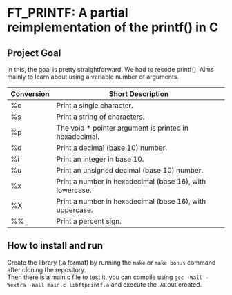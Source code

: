 # FT_PRINTF: A partial reimplementation of the printf() in C

## Project Goal

In this, the goal is pretty straightforward. We had to recode printf().
Aims mainly to learn about using a variable number of arguments.

| Conversion | Short Description                                                                             |
|------------|-----------------------------------------------------------------------------------------------|
| %c         | Print a single character.                                                                     |
| %s         | Print a string of characters.                                                                 |
| %p         | The void * pointer argument is printed in hexadecimal.                                        |
| %d         | Print a decimal (base 10) number.                                                             |
| %i         | Print an integer in base 10.                                                                  |
| %u         | Print an unsigned decimal (base 10) number.                                                   |
| %x         | Print a number in hexadecimal (base 16), with lowercase.                                      |
| %X         | Print a number in hexadecimal (base 16), with uppercase.                                      |
| %%         | Print a percent sign.                                                                         |

## How to install and run

Create the library (.a format) by running the `make` or `make bonus` command after cloning the repository.  
Then there is a main.c  file to test it, you can compile using `gcc -Wall -Wextra -Wall main.c libftprintf.a` and execute the ./a.out created.

